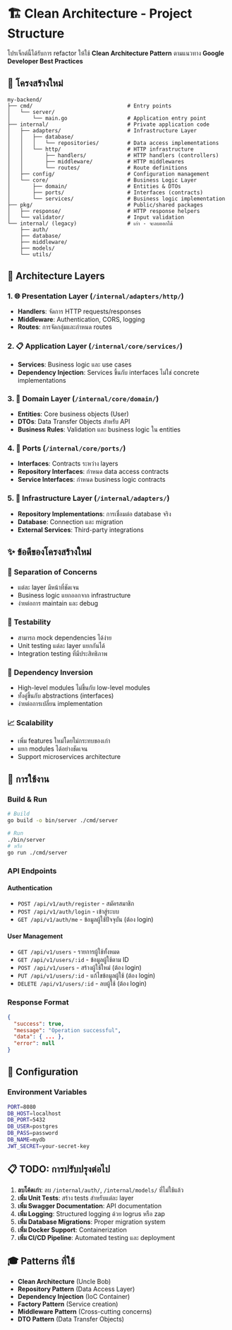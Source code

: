 # 🏗️ Clean Architecture - Project Structure

โปรเจ็กต์นี้ได้รับการ refactor ให้ใช้ **Clean Architecture Pattern** ตามแนวทาง **Google Developer Best Practices**

## 📁 โครงสร้างใหม่

```
my-backend/
├── cmd/                              # Entry points
│   └── server/
│       └── main.go                   # Application entry point
├── internal/                         # Private application code
│   ├── adapters/                     # Infrastructure Layer
│   │   ├── database/
│   │   │   └── repositories/         # Data access implementations
│   │   └── http/                     # HTTP infrastructure
│   │       ├── handlers/             # HTTP handlers (controllers)
│   │       ├── middleware/           # HTTP middlewares
│   │       └── routes/               # Route definitions
│   ├── config/                       # Configuration management
│   └── core/                         # Business Logic Layer
│       ├── domain/                   # Entities & DTOs
│       ├── ports/                    # Interfaces (contracts)
│       └── services/                 # Business logic implementation
├── pkg/                              # Public/shared packages
│   ├── response/                     # HTTP response helpers
│   └── validator/                    # Input validation
└── internal/ (legacy)                # เก่า - จะลบออกได้
    ├── auth/
    ├── database/
    ├── middleware/
    ├── models/
    └── utils/
```

## 🎯 Architecture Layers

### 1. 🌐 **Presentation Layer** (`/internal/adapters/http/`)
- **Handlers**: จัดการ HTTP requests/responses
- **Middleware**: Authentication, CORS, logging
- **Routes**: การจัดกลุ่มและกำหนด routes

### 2. 📋 **Application Layer** (`/internal/core/services/`)
- **Services**: Business logic และ use cases
- **Dependency Injection**: Services ขึ้นกับ interfaces ไม่ใช่ concrete implementations

### 3. 🏢 **Domain Layer** (`/internal/core/domain/`)
- **Entities**: Core business objects (User)
- **DTOs**: Data Transfer Objects สำหรับ API
- **Business Rules**: Validation และ business logic ใน entities

### 4. 🔌 **Ports** (`/internal/core/ports/`)
- **Interfaces**: Contracts ระหว่าง layers
- **Repository Interfaces**: กำหนด data access contracts
- **Service Interfaces**: กำหนด business logic contracts

### 5. 🔧 **Infrastructure Layer** (`/internal/adapters/`)
- **Repository Implementations**: การเชื่อมต่อ database จริง
- **Database**: Connection และ migration
- **External Services**: Third-party integrations

## ✨ ข้อดีของโครงสร้างใหม่

### 🎯 **Separation of Concerns**
- แต่ละ layer มีหน้าที่ชัดเจน
- Business logic แยกออกจาก infrastructure
- ง่ายต่อการ maintain และ debug

### 🧪 **Testability**
- สามารถ mock dependencies ได้ง่าย
- Unit testing แต่ละ layer แยกกันได้
- Integration testing ที่มีประสิทธิภาพ

### 🔄 **Dependency Inversion**
- High-level modules ไม่ขึ้นกับ low-level modules
- ทั้งคู่ขึ้นกับ abstractions (interfaces)
- ง่ายต่อการเปลี่ยน implementation

### 📈 **Scalability**
- เพิ่ม features ใหม่โดยไม่กระทบของเก่า
- แยก modules ได้อย่างชัดเจน
- Support microservices architecture

## 🚀 การใช้งาน

### Build & Run
```bash
# Build
go build -o bin/server ./cmd/server

# Run
./bin/server
# หรือ
go run ./cmd/server
```

### API Endpoints

#### **Authentication**
- `POST /api/v1/auth/register` - สมัครสมาชิก
- `POST /api/v1/auth/login` - เข้าสู่ระบบ
- `GET /api/v1/auth/me` - ข้อมูลผู้ใช้ปัจจุบัน (ต้อง login)

#### **User Management**
- `GET /api/v1/users` - รายการผู้ใช้ทั้งหมด
- `GET /api/v1/users/:id` - ข้อมูลผู้ใช้ตาม ID
- `POST /api/v1/users` - สร้างผู้ใช้ใหม่ (ต้อง login)
- `PUT /api/v1/users/:id` - แก้ไขข้อมูลผู้ใช้ (ต้อง login)
- `DELETE /api/v1/users/:id` - ลบผู้ใช้ (ต้อง login)

### Response Format
```json
{
  "success": true,
  "message": "Operation successful",
  "data": { ... },
  "error": null
}
```

## 🔧 Configuration

### Environment Variables
```bash
PORT=8080
DB_HOST=localhost
DB_PORT=5432
DB_USER=postgres
DB_PASS=password
DB_NAME=mydb
JWT_SECRET=your-secret-key
```

## 📋 TODO: การปรับปรุงต่อไป

1. **ลบโค้ดเก่า**: ลบ `/internal/auth/`, `/internal/models/` ที่ไม่ใช้แล้ว
2. **เพิ่ม Unit Tests**: สร้าง tests สำหรับแต่ละ layer
3. **เพิ่ม Swagger Documentation**: API documentation
4. **เพิ่ม Logging**: Structured logging ด้วย logrus หรือ zap
5. **เพิ่ม Database Migrations**: Proper migration system
6. **เพิ่ม Docker Support**: Containerization
7. **เพิ่ม CI/CD Pipeline**: Automated testing และ deployment

## 🎓 Patterns ที่ใช้

- **Clean Architecture** (Uncle Bob)
- **Repository Pattern** (Data Access Layer)
- **Dependency Injection** (IoC Container)
- **Factory Pattern** (Service creation)
- **Middleware Pattern** (Cross-cutting concerns)
- **DTO Pattern** (Data Transfer Objects) 
